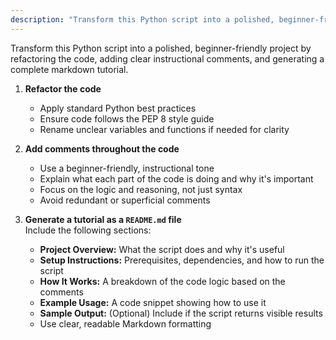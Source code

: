 ```yaml
---
description: "Transform this Python script into a polished, beginner-friendly project by refactoring the code, adding clear instructional comments, and generating a complete markdown tutorial."
---
```


Transform this Python script into a polished, beginner-friendly project by refactoring the code, adding clear instructional comments, and generating a complete markdown tutorial.

1. **Refactor the code**

   - Apply standard Python best practices
   - Ensure code follows the PEP 8 style guide
   - Rename unclear variables and functions if needed for clarity

1. **Add comments throughout the code**

   - Use a beginner-friendly, instructional tone
   - Explain what each part of the code is doing and why it's important
   - Focus on the logic and reasoning, not just syntax
   - Avoid redundant or superficial comments

1. **Generate a tutorial as a `README.md` file**  
   Include the following sections:
   - **Project Overview:** What the script does and why it's useful
   - **Setup Instructions:** Prerequisites, dependencies, and how to run the script
   - **How It Works:** A breakdown of the code logic based on the comments
   - **Example Usage:** A code snippet showing how to use it
   - **Sample Output:** (Optional) Include if the script returns visible results
   - Use clear, readable Markdown formatting
